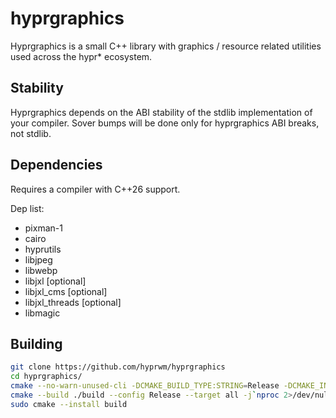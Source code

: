 # hyprgraphics

Hyprgraphics is a small C++ library with graphics / resource related utilities used across the hypr* ecosystem.

## Stability

Hyprgraphics depends on the ABI stability of the stdlib implementation of your compiler. Sover bumps will be done only for hyprgraphics ABI breaks, not stdlib.

## Dependencies

Requires a compiler with C++26 support.

Dep list:
 - pixman-1
 - cairo
 - hyprutils
 - libjpeg
 - libwebp
 - libjxl [optional]
 - libjxl_cms [optional]
 - libjxl_threads [optional]
 - libmagic

## Building

```sh
git clone https://github.com/hyprwm/hyprgraphics
cd hyprgraphics/
cmake --no-warn-unused-cli -DCMAKE_BUILD_TYPE:STRING=Release -DCMAKE_INSTALL_PREFIX:PATH=/usr -S . -B ./build
cmake --build ./build --config Release --target all -j`nproc 2>/dev/null || getconf NPROCESSORS_CONF`
sudo cmake --install build
```
